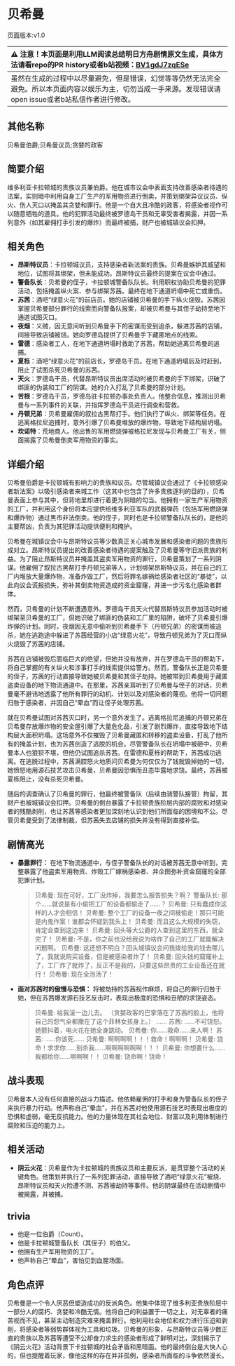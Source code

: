 # 贝希曼
页面版本:v1.0
 

| :warning: 注意！本页面是利用LLM阅读总结明日方舟剧情原文生成，具体方法请看repo的PR history或者b站视频：[BV1gdJ7zqESe](https://www.bilibili.com/video/BV1gdJ7zqESe/)         |
|:----------------------------|
| 虽然在生成的过程中以尽量避免，但是错误，幻觉等等仍然无法完全避免。所以本页面内容以娱乐为主，切勿当成一手来源。发现错误请open issue或者b站私信作者进行修改。|



## 其他名称
贝希曼伯爵;贝希曼议员;贪婪的政客
## 简要介绍
维多利亚卡拉顿城的贵族议员兼伯爵。他在城市议会中表面支持改善感染者待遇的法案，实则暗中利用自身工厂生产的军用物资进行倒卖，并策划绑架异议议员、纵火、伤人灭口以掩盖其贪婪和罪行。他是一个自大且冷酷的政客，将感染者视作可以随意牺牲的道具。他的犯罪活动最终被罗德岛干员和无辜受害者揭露，并因一系列意外（如其雇佣打手引发的爆炸）而最终被捕，财产也被城镇议会扣押。
## 相关角色
-   **昂斯特议员**：卡拉顿城议员，支持感染者新法案的贵族。贝希曼嫉妒其威望和地位，试图将其绑架，但未能成功。昂斯特议员最终的提案在议会中通过。
-   **警备队长**：贝希曼的侄子，卡拉顿城警备队队长。利用职权协助贝希曼的犯罪活动，包括掩盖纵火案、参与绑架苏茜。最终在地下通道坍塌中死亡或重伤。
-   **苏茜**：酒吧“绿意火花”的前店员。她的店铺被贝希曼的手下纵火烧毁。苏茜因掌握贝希曼部分罪行的线索而向警备队报案，却被贝希曼与其侄子劫持至地下通道试图灭口。
-   **夜烟**：义贼，因无意间听到贝希曼手下的密谋而受到追杀，躲进苏茜的店铺，间接导致店铺被烧。她向罗德岛提供了贝希曼手下藏匿地点的线索。
-   **雷德**：感染者工人，在地下通道坍塌时救助了苏茜，帮助她逃离贝希曼的追捕。
-   **夏栎**：酒吧“绿意火花”的前店长，罗德岛干员。在地下通道坍塌后及时赶到，阻止了试图杀死贝希曼的苏茜。
-   **天火**：罗德岛干员，代替昂斯特议员出席活动时被贝希曼的手下绑架，识破了绑匪的伪装和工厂的阴谋。她的介入打乱了贝希曼的部分计划。
-   **苦根**：罗德岛干员，罗德岛驻卡拉顿办事处负责人。他整合信息，推测出贝希曼与一系列事件的关联，并指挥罗德岛干员进行调查和营救。
-   **丹顿兄弟**：贝希曼雇佣的叙拉古黑帮打手。他们执行了纵火、绑架等任务。在逃离格拉尼追捕时，意外引爆了贝希曼堆放的爆炸物，导致地下结构层坍塌。
-   **坎诺特**：荒地商人。他出售的军用燃烧弹被格拉尼发现与贝希曼工厂有关，侧面揭露了贝希曼倒卖军用物资的事实。
## 详细介绍
贝希曼伯爵是卡拉顿城有影响力的贵族和议员。尽管城镇议会通过了《卡拉顿感染者新法案》以吸引感染者来城工作（这其中也包含了许多贵族逐利的目的），贝希曼表面上参与其中，但背地里却进行着更为阴暗的勾当。他拥有一家生产军用物资的工厂，并利用这个身份将本应提供给维多利亚军队的武器弹药（包括军用燃烧弹和爆炸物）通过黑市非法倒卖。他的侄子，同时也是卡拉顿警备队队长的，是他的主要帮凶，负责为其犯罪活动提供便利和掩护。

贝希曼在城镇议会中与昂斯特议员等少数真正关心城市发展和感染者问题的贵族形成对立。昂斯特议员提出的改善感染者待遇的提案触及了贝希曼等守旧派贵族的利益。为了阻止昂斯特议员并掩盖其盗卖军用物资的罪行，贝希曼策划了一系列阴谋。他雇佣了叙拉古黑帮打手丹顿兄弟等人，计划绑架昂斯特议员，并在自己的工厂内堆放大量爆炸物，准备炸毁工厂，然后将罪名嫁祸给感染者社区的“暴徒”，以此向议会谎报损失，弥补其倒卖物资造成的资金窟窿，并进一步污名化感染者群体。

然而，贝希曼的计划不断遭遇意外。罗德岛干员天火代替昂斯特议员参加活动时被绑架至贝希曼的工厂，但她识破了绑匪的伪装和工厂里的陷阱，破坏了贝希曼引爆炸弹的计划。同时，夜烟因无意中偷听到贝希曼手下（丹顿兄弟）的密谋而被追杀，她在逃跑途中躲进了苏茜经营的小店“绿意火花”，导致丹顿兄弟为了灭口而纵火烧毁了苏茜的店铺。

苏茜在店铺被毁后面临巨大的绝望，但她并没有放弃，并在罗德岛干员的帮助下，将自己掌握的有关纵火和涉事打手的线索提供给警方。然而，警备队长正是贝希曼的侄子，苏茜的行动直接导致她被贝希曼和其侄子劫持。她被带到贝希曼用于藏匿盗卖设备的地下物流通道中。在那里，苏茜亲耳听到了贝希曼与侄子的对话，贝希曼毫不避讳地透露了他所有罪行的动机、计划以及对感染者的蔑视。他将一切问题归咎于感染者，并因自己“晕血”而让侄子处理苏茜。

就在贝希曼试图对苏茜灭口时，另一个意外发生了。逃离格拉尼追捕的丹顿兄弟在贝希曼存放爆炸物的安全屋引爆了大量危化品，引发了剧烈爆炸，直接导致地下结构层大面积坍塌。这场意外不仅摧毁了贝希曼藏匿和转移的盗卖设备，打乱了他所有的掩盖计划，也为苏茜创造了逃脱的机会。尽管警备队长在坍塌中被砸中，贝希曼本人也狼狈不堪，但他仍试图追杀苏茜。在雷德和夏栎的帮助下，苏茜成功逃离。在逃脱过程中，苏茜满腔怒火地质问贝希曼为何仅仅为了钱就毁掉她的一切，她愤怒地用源石技艺攻击贝希曼，贝希曼因恐惧而丑态毕露地求饶。最终，苏茜被夏栎阻止，没有杀死贝希曼。

随后的调查确认了贝希曼的罪行，他最终被警备队（后续由骑警队接管）拘留，其财产也被城镇议会扣押。贝希曼的倒台暴露了卡拉顿贵族阶层内部的腐败和对感染者的残酷剥削，也让苏茜等感染者更加深刻地认识到他们所面临的困境和不公。尽管贝希曼受到了法律制裁，但苏茜失去店铺的损失并没有得到直接补偿。
## 剧情高光
*   **暴露罪行：** 在地下物流通道中，与侄子警备队长的对话被苏茜无意中听到，完整暴露了他盗卖军用物资、炸毁工厂嫁祸感染者、并企图弥补资金窟窿的全部犯罪计划。
    > 贝希曼: 现在可好，工厂没炸掉，我要怎么报告损失？啊？
    > 警备队长: 那个......就说是有小偷把工厂的设备都偷走了......？
    > 贝希曼: 只有蠢成你这样的人才会相信！
    > 贝希曼: 整个工厂的设备一夜之间被偷走！那只可能是内鬼作案！谁都会怀疑到我头上！
    > 贝希曼: 而且这么大规模的失窃，肯定会查到这边来！
    > 贝希曼: 回头等大公爵的人查到这里的东西，就全完了！
    > 贝希曼: 不是，你之前也没给我说为啥炸了自己的工厂就能解决问题啊。
    > 贝希曼: 这还想不明白？回头城镇议会问我拨给我的钱去哪儿了，我就说购买设备，但是被感染者炸了！
    > 贝希曼: 回头钱的窟窿补上了，工厂炸了就炸了，反正不是我的，只要这些昂贵的工业设备还在就行！
    > 贝希曼: 现在全泡汤了！
*   **面对苏茜时的傲慢与恐惧：** 将被劫持的苏茜视作麻烦，将自己的罪行归咎于她，但在苏茜爆发源石技艺反击时，表现出极度的恐惧和丑陋的求饶姿态。
    > 贝希曼: 给我滚一边儿去。
    > （贪婪政客的巴掌落在了苏茜的脸上，他将自己的怨气全都撒在了这个菲林女孩身上。）
    > ......
    > 苏茜: ......不可饶恕。
    > 她颤抖着，电火花在她全身跳动。
    > 贝希曼: 你......救命......来人啊！
    > 苏茜: ......你该死......
    > 贝希曼: 啊啊啊啊！！！救命！啊啊啊！
    > 贝希曼: 饶命！求求你......别杀我......啊啊啊啊啊啊！！！
    > 贝希曼: 你想要什么......我都给你......啊啊啊！！
    > 贝希曼: 饶命啊！饶命！
## 战斗表现
贝希曼本人没有任何直接的战斗力描述。他依赖雇佣的打手和身为警备队长的侄子来执行暴力行动。他声称自己“晕血”，并在苏茜对他使用源石技艺时表现出极度的恐惧和虚弱，毫无反抗能力。他的力量体现在其社会地位、财富以及利用体制进行腐败和压迫的能力上。
## 相关活动
-   **阴云火花**：贝希曼作为卡拉顿城的贵族议员和主要反派，是贯穿整个活动的关键角色。他策划并执行了一系列犯罪活动，直接导致了酒吧“绿意火花”被烧、昂斯特议员和天火险遭不测、苏茜被劫持等事件。他的阴谋最终在活动剧情中被揭露，并被捕。
## trivia
*   他是一位伯爵（Count）。
*   他是卡拉顿城警备队长（其侄子）的伯父。
*   他拥有生产军用物资的工厂。
*   他声称自己“晕血”，害怕见到血腥场面。
## 角色点评
贝希曼是一个令人厌恶但塑造成功的反派角色。他集中体现了维多利亚贵族阶层中一部分人的腐朽、贪婪和冷酷无情。他将自己的利益置于一切之上，对无辜者的痛苦视而不见，甚至主动制造灾难来掩盖罪行。他利用社会地位和权力进行压迫和剥削，将感染者等弱势群体视为工具和垃圾。贝希曼的形象，与昂斯特议员等少数正直的贵族以及苏茜等遭受不公却奋力求生的感染者形成了鲜明对比，深刻揭示了《阴云火花》活动背景下卡拉顿城的社会矛盾和黑暗面。他的最终倒台是大快人心的，但也提醒着玩家，像他这样的存在并非孤例，感染者所面临的斗争依然漫长。